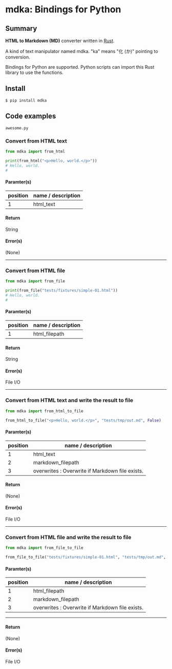 # mdka: Bindings for Python

## Summary

**HTML to Markdown (MD)** converter written in [Rust](https://www.rust-lang.org/).

A kind of text manipulator named mdka. "ka" means "化 (か)" pointing to conversion.    

Bindings for Python are supported. Python scripts can import this Rust library to use the functions.

## Install

```console
$ pip install mdka
```

## Code examples

`awesome.py`

### Convert from HTML text

```python
from mdka import from_html

print(from_html("<p>Hello, world.</p>"))
# Hello, world.
# 
```

#### Paramter(s)

| position | name / description |
| --- | --- |
| 1 | html_text |

#### Return

String

#### Error(s)

(None)

---

### Convert from HTML file

```python
from mdka import from_file

print(from_file("tests/fixtures/simple-01.html"))
# Hello, world.
# 
```

#### Paramter(s)

| position | name / description |
| --- | --- |
| 1 | html_filepath |

#### Return

String

#### Error(s)

File I/O

---

### Convert from HTML text and write the result to file

```python
from mdka import from_html_to_file

from_html_to_file("<p>Hello, world.</p>", "tests/tmp/out.md", False)
```

#### Paramter(s)

| position | name / description |
| --- | --- |
| 1 | html_text |
| 2 | markdown_filepath |
| 3 | overwrites : Overwrite if Markdown file exists. |

#### Return

(None)

#### Error(s)

File I/O

---

### Convert from HTML file and write the result to file

```python
from mdka import from_file_to_file

from_file_to_file("tests/fixtures/simple-01.html", "tests/tmp/out.md", False)
```

#### Paramter(s)

| position | name / description |
| --- | --- |
| 1 | html_filepath |
| 2 | markdown_filepath |
| 3 | overwrites : Overwrite if Markdown file exists. |

---

#### Return

(None)

#### Error(s)

File I/O
